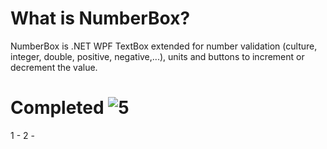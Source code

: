 # What is NumberBox?
NumberBox is .NET WPF TextBox extended for number validation (culture, integer, double, positive, negative,...), units and buttons to increment or decrement the value.

# Completed ![5](https://progress-bar.dev/5/)
 1 - 
 2 - 
